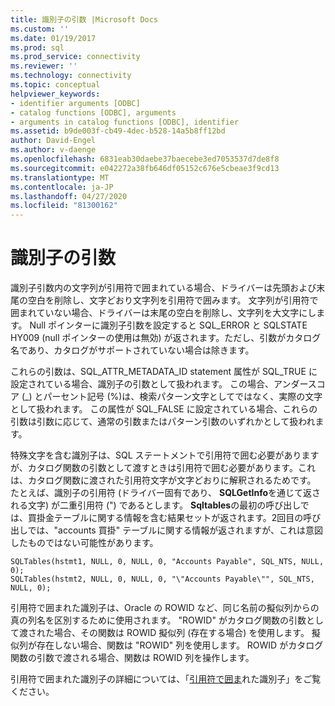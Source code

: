 ```yaml
---
title: 識別子の引数 |Microsoft Docs
ms.custom: ''
ms.date: 01/19/2017
ms.prod: sql
ms.prod_service: connectivity
ms.reviewer: ''
ms.technology: connectivity
ms.topic: conceptual
helpviewer_keywords:
- identifier arguments [ODBC]
- catalog functions [ODBC], arguments
- arguments in catalog functions [ODBC], identifier
ms.assetid: b9de003f-cb49-4dec-b528-14a5b8ff12bd
author: David-Engel
ms.author: v-daenge
ms.openlocfilehash: 6831eab30daebe37baecebe3ed7053537d7de8f8
ms.sourcegitcommit: e042272a38fb646df05152c676e5cbeae3f9cd13
ms.translationtype: MT
ms.contentlocale: ja-JP
ms.lasthandoff: 04/27/2020
ms.locfileid: "81300162"
---
```

# <a name="identifier-arguments"></a>識別子の引数
識別子引数内の文字列が引用符で囲まれている場合、ドライバーは先頭および末尾の空白を削除し、文字どおり文字列を引用符で囲みます。 文字列が引用符で囲まれていない場合、ドライバーは末尾の空白を削除し、文字列を大文字にします。 Null ポインターに識別子引数を設定すると SQL_ERROR と SQLSTATE HY009 (null ポインターの使用は無効) が返されます。ただし、引数がカタログ名であり、カタログがサポートされていない場合は除きます。  
  
 これらの引数は、SQL_ATTR_METADATA_ID statement 属性が SQL_TRUE に設定されている場合、識別子の引数として扱われます。 この場合、アンダースコア (_) とパーセント記号 (%)は、検索パターン文字としてではなく、実際の文字として扱われます。 この属性が SQL_FALSE に設定されている場合、これらの引数は引数に応じて、通常の引数またはパターン引数のいずれかとして扱われます。  
  
 特殊文字を含む識別子は、SQL ステートメントで引用符で囲む必要がありますが、カタログ関数の引数として渡すときは引用符で囲む必要があります。これは、カタログ関数に渡された引用符文字が文字どおりに解釈されるためです。 たとえば、識別子の引用符 (ドライバー固有であり、 **SQLGetInfo**を通じて返される文字) が二重引用符 (") であるとします。 **Sqltables**の最初の呼び出しでは、買掛金テーブルに関する情報を含む結果セットが返されます。2回目の呼び出しでは、"accounts 買掛" テーブルに関する情報が返されますが、これは意図したものではない可能性があります。  
  
```  
SQLTables(hstmt1, NULL, 0, NULL, 0, "Accounts Payable", SQL_NTS, NULL, 0);  
SQLTables(hstmt2, NULL, 0, NULL, 0, "\"Accounts Payable\"", SQL_NTS, NULL, 0);  
```  
  
 引用符で囲まれた識別子は、Oracle の ROWID など、同じ名前の擬似列からの真の列名を区別するために使用されます。 "ROWID" がカタログ関数の引数として渡された場合、その関数は ROWID 擬似列 (存在する場合) を使用します。 擬似列が存在しない場合、関数は "ROWID" 列を使用します。 ROWID がカタログ関数の引数で渡される場合、関数は ROWID 列を操作します。  
  
 引用符で囲まれた識別子の詳細については、「[引用符で囲ま](../../../odbc/reference/develop-app/quoted-identifiers.md)れた識別子」をご覧ください。
